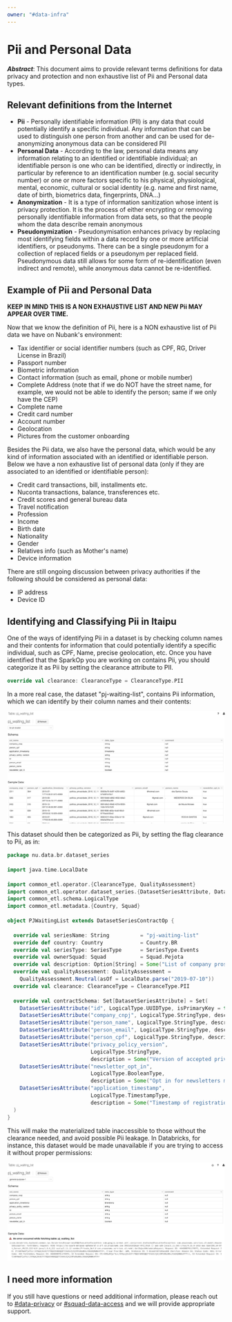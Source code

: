 ```yaml
---
owner: "#data-infra"
---
```


# Pii and Personal Data

 ***Abstract***:
This document aims to provide relevant terms definitions for data privacy and protection and non exhaustive list of Pii and Personal data types.

## Relevant definitions from the Internet

* **Pii** - Personally identifiable information (PII) is any data that could potentially identify a specific individual. Any information that can be used to distinguish one person from another and can be used for de-anonymizing anonymous data can be considered PII
* **Personal Data** - According to the law, personal data means any information relating to an identified or identifiable individual; an identifiable person is one who can be identified, directly or indirectly, in particular by reference to an identification number (e.g. social security number) or one or more factors specific to his physical, physiological, mental, economic, cultural or social identity (e.g. name and first name, date of birth, biometrics data, fingerprints, DNA…)
* **Anonymization** - It is a type of information sanitization whose intent is privacy protection. It is the process of either encrypting or removing personally identifiable information from data sets, so that the people whom the data describe remain anonymous
* **Pseudonymization** - Pseudonymisation enhances privacy by replacing most identifying fields within a data record by one or more artificial identifiers, or pseudonyms. There can be a single pseudonym for a collection of replaced fields or a pseudonym per replaced field. Pseudonymous data still allows for some form of re-identification (even indirect and remote), while anonymous data cannot be re-identified.

## Example of Pii and Personal Data

**KEEP IN MIND THIS IS A NON EXHAUSTIVE LIST AND NEW Pii MAY APPEAR OVER TIME.**

Now that we know the definition of Pii, here is a NON exhaustive list of Pii data we have on Nubank's environment:

* Tax identifier or social identifier numbers (such as CPF, RG, Driver License in Brazil)
* Passport number
* Biometric information
* Contact information (such as email, phone or mobile number)
* Complete Address (note that if we do NOT have the street name, for example, we would not be able to identify the person; same if we only have the CEP)
* Complete name
* Credit card number
* Account number
* Geolocation
* Pictures from the customer onboarding

Besides the Pii data, we also have the personal data, which would be any kind of information associated with an identified or identifiable person. Below we have a non exhaustive list of personal data (only if they are associated to an identified or identifiable person):

* Credit card transactions, bill, installments etc.
* Nuconta transactions, balance, transferences etc.
* Credit scores and general bureau data
* Travel notification
* Profession
* Income
* Birth date
* Nationality
* Gender
* Relatives info (such as Mother's name)
* Device information

There are still ongoing discussion between privacy authorities if the following should be considered as personal data:

* IP address
* Device ID

## Identifying and Classifying Pii in Itaipu

One of the ways of identifying Pii in a dataset is by checking column names and their contents for information that could potentially identify a specific individual, such as CPF, Name, precise geolocation, etc.
Once you have identified that the SparkOp you are working on contains Pii, you should categorize it as Pii by setting the clearance attribute to PII.

```scala
override val clearance: ClearanceType = ClearanceType.PII
```

In a more real case, the dataset "pj-waiting-list", contains Pii information, which we can identify by their column names and their contents:

![](../../images/databricks_pii_dataset.png)

This dataset should then be categorized as Pii, by setting the flag clearance to Pii, as in:

```scala
package nu.data.br.dataset_series

import java.time.LocalDate

import common_etl.operator.{ClearanceType, QualityAssessment}
import common_etl.operator.dataset_series.{DatasetSeriesAttribute, DatasetSeriesContractOp, SeriesType}
import common_etl.schema.LogicalType
import common_etl.metadata.{Country, Squad}

object PJWaitingList extends DatasetSeriesContractOp {

  override val seriesName: String          = "pj-waiting-list"
  override def country: Country            = Country.BR
  override val seriesType: SeriesType      = SeriesType.Events
  override val ownerSquad: Squad           = Squad.Pejota
  override val description: Option[String] = Some("List of company prospects")
  override val qualityAssessment: QualityAssessment =
    QualityAssessment.Neutral(asOf = LocalDate.parse("2019-07-10"))
  override val clearance: ClearanceType = ClearanceType.PII

  override val contractSchema: Set[DatasetSeriesAttribute] = Set(
    DatasetSeriesAttribute("id", LogicalType.UUIDType, isPrimaryKey = true, description = Some("Register Identifier")),
    DatasetSeriesAttribute("company_cnpj", LogicalType.StringType, description = Some("Company's CNPJ")),
    DatasetSeriesAttribute("person_name", LogicalType.StringType, description = Some("Name of company's owner")),
    DatasetSeriesAttribute("person_email", LogicalType.StringType, description = Some("Email of company's owner")),
    DatasetSeriesAttribute("person_cpf", LogicalType.StringType, description = Some("CPF of company's owner")),
    DatasetSeriesAttribute("privacy_policy_version",
                           LogicalType.StringType,
                           description = Some("Version of accepted privacy policy")),
    DatasetSeriesAttribute("newsletter_opt_in",
                           LogicalType.BooleanType,
                           description = Some("Opt in for newsletters mailing")),
    DatasetSeriesAttribute("application_timestamp",
                           LogicalType.TimestampType,
                           description = Some("Timestamp of registration"))
  )
}
```

This will make the materialized table inaccessible to those without the clearance needed, and avoid possible Pii leakage. In Databricks, for instance, this dataset would be made unavailable if you are trying to access it without proper permissions:

![](../../images/databricks_pii_error.png)

## I need more information

If you still have questions or need additional information, please reach out to [#data-privacy](https://app.slack.com/client/T024U97V8/CLLFJMEBZ) or [#squad-data-access](https://app.slack.com/client/T024U97V8/C84FAS7L6) and we will provide appropriate support.
